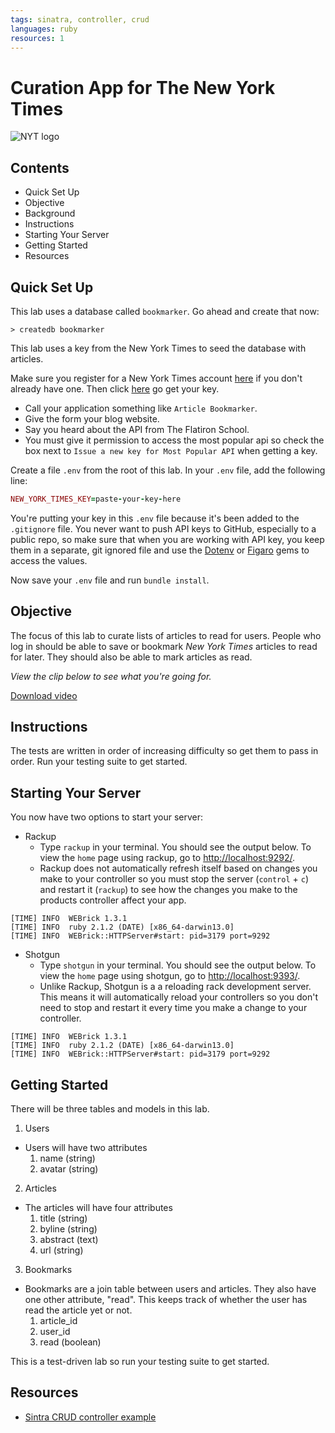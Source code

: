 ```yaml
---
tags: sinatra, controller, crud
languages: ruby
resources: 1
---
```


# Curation App for The New York Times 

![NYT logo](https://s3-us-west-2.amazonaws.com/web-dev-readme-photos/sinatra/The_New_York_Times_logo.png)

## Contents

* Quick Set Up
* Objective
* Background
* Instructions
* Starting Your Server
* Getting Started
* Resources

## Quick Set Up

This lab uses a database called `bookmarker`. Go ahead and create that now:

```
> createdb bookmarker
```

This lab uses a key from the New York Times to seed the database with articles. 

Make sure you register for a New York Times account [here](https://myaccount.nytimes.com/register?) if you don't already have one. Then click [here](http://developer.nytimes.com/apps/register) go get your key.

* Call your application something like `Article Bookmarker`. 
* Give the form your blog website. 
* Say you heard about the API from The Flatiron School.
* You must give it permission to access the most popular api so check the box next to `Issue a new key for Most Popular API` when getting a key.

Create a file `.env` from the root of this lab. In your `.env` file, add the following line:

```ruby
NEW_YORK_TIMES_KEY=paste-your-key-here
```

You're putting your key in this `.env` file because it's been added to the `.gitignore` file. You never want to push API keys to GitHub, especially to a public repo, so make sure that when you are working with API key, you keep them in a separate, git ignored file and use the [Dotenv](https://github.com/bkeepers/dotenv) or [Figaro](https://github.com/laserlemon/figaro) gems to access the values.

Now save your `.env` file and run `bundle install`.

## Objective

The focus of this lab to curate lists of articles to read for users. People who log in should be able to save or bookmark *New York Times* articles to read for later. They should also be able to mark articles as read.

*View the clip below to see what you're going for.*

[Download video](http://s3-us-west-2.amazonaws.com/web-dev-readme-photos/sinatra/nyt-article-bookmarker.mp4)

## Instructions

The tests are written in order of increasing difficulty so get them to pass in order. Run your testing suite to get started.

## Starting Your Server

You now have two options to start your server:

* Rackup
  * Type `rackup` in your terminal. You should see the output below. To view the `home` page using rackup, go to [http://localhost:9292/](http://localhost:9292/).
  * Rackup does not automatically refresh itself based on changes you make to your controller so you must stop the server (`control` + `c`) and restart it (`rackup`) to see how the changes you make to the products controller affect your app.
  
```
[TIME] INFO  WEBrick 1.3.1
[TIME] INFO  ruby 2.1.2 (DATE) [x86_64-darwin13.0]
[TIME] INFO  WEBrick::HTTPServer#start: pid=3179 port=9292
```
* Shotgun
  * Type `shotgun` in your terminal. You should see the output below. To view the `home` page using shotgun, go to [http://localhost:9393/](http://localhost:9393/).
  * Unlike Rackup, Shotgun is a  a reloading rack development server. This means it will automatically reload your controllers so you don't need to stop and restart it every time you make a change to your controller.

```
[TIME] INFO  WEBrick 1.3.1
[TIME] INFO  ruby 2.1.2 (DATE) [x86_64-darwin13.0]
[TIME] INFO  WEBrick::HTTPServer#start: pid=3179 port=9292
```

## Getting Started

There will be three tables and models in this lab.

1. Users
  * Users will have two attributes
    1. name (string)
    2. avatar (string)
2. Articles
  * The articles will have four attributes
    1. title (string)
    2. byline (string)
    3. abstract (text)
    4. url (string)
3. Bookmarks
  * Bookmarks are a join table between users and articles. They also have one other attribute, "read". This keeps track of whether the user has read the article yet or not.
    1. article_id
    2. user_id
    3. read (boolean)

This is a test-driven lab so run your testing suite to get started.

## Resources

* [Sintra CRUD controller example](https://github.com/ryanbriones/dbc-sinatra-crud-example/blob/master/app/controllers/index.rb)
